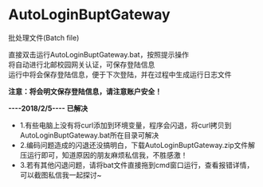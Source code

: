 # AutoLoginBuptGateway
批处理文件(Batch file)

直接双击运行AutoLoginBuptGateway.bat，按照提示操作  
将自动进行北邮校园网关认证，可保存登陆信息  
运行中将会保存登陆信息，便于下次登陆，并在过程中生成运行日志文件  


**注意：将会明文保存登陆信息，请注意账户安全！**

**----2018/2/5----      已解决**  
- 1.有些电脑上没有将curl添加到环境变量，程序会闪退，将curl拷贝到AutoLoginBuptGateway.bat所在目录可解决  
- 2.编码问题造成的闪退还没搞明白，下载AutoLoginBuptGateway.zip文件解压运行即可，知道原因的朋友麻烦私信我，不胜感激！  
- 3.若有其他闪退问题，请将bat文件直接拖到cmd窗口运行，查看报错详情，可以截图私信我一起探讨~  